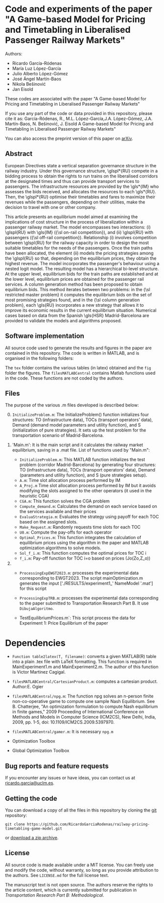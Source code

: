 # Code and experiments of the paper "A Game-based Model for Pricing and Timetabling in   Liberalised Passenger Railway Markets"
Authors:

* Ricardo García-Ródenas
* María Luz López-García
* Julio Alberto López-Gómez
* José Ángel Martín-Baos
* Nikola Bešinović
* Jan Eisold

These codes are associated with the paper "A Game-based Model for Pricing and Timetabling in   Liberalised Passenger Railway Markets"

If you use any part of the code or data provided in this repository, please cite it as:
García-Ródenas, R., M.L. López-García,J.A. López-Gómez, J.A. Martín-Baos, N. Bešinović, J. Eisold
 A Game-based Model for Pricing and Timetabling in Liberalised Passenger Railway Markets"

You can also access the preprint version of this paper on [arXiv](AÑADIR).


## Abstract

European Directives state a vertical separation governance structure in the railway  industry. Under this governance structure,  \glspl*{RU} compete in a  bidding process to obtain the rights to run trains on the liberalised corridors at the designated times and thus can provide transport services to passengers. The infrastructure resources are provided by the \gls*{IM} who  assesses the bids received, and allocates the resources to each \gls*{RU}. Then, the \glspl*{RU} optimise their timetables and fares to maximize their revenues while the passengers, depending on their utilities,  make the decision to travel with one or other company.

This article presents an equilibrium model aimed at examining the implications of cost structure in the process of liberalization within a passenger railway market. The model encompasses two interactions: (i) \glspl{RU} with \gls{IM} ({\sl on-rail competition}), and (ii) \glspl{RU} with passengers ({\sl off-rail competition}). Relationship (i) involves competition between \glspl{RU} for the railway capacity in order to design the most suitable timetables for the needs of the passengers. Once the train paths   have been allocated, the element (ii) models the pricing strategies among the \glspl{RU} so that, depending on the equilibrium prices, they obtain the highest revenue. The model incorporates the passenger's behaviour using a nested logit model. The resulting model has a hierarchical bi-level structure. At the upper level, equilibrium bids for the train paths are established  and at the lower level, equilibrium prices are obtained for the passenger rail services. A column generation method has been proposed to obtain equilibrium bids. This method iterates between  two problems: in the {\sl restricted master problem} it computes the equilibrium bids on the set of most promising strategies found, and in the {\sl column generation problem}, each \gls{RU} incorporates a new strategy that allows it to improve its economic results in the current equilibrium situation.  Numerical cases based on data from the Spanish \gls{HSR} Madrid-Barcelona are provided to validate the models and algorithms proposed.

## Software implementation

All source code used to generate the results and figures in the paper are contained in this repository. The code is written in MATLAB, and is organised in the following folders:

The `tex` folder contains the various tables (in latex) obtained  and the `fig` folder the figures.
The `filesMATLABCentral` contains Matlab functions used in the code. These functions are not coded by the authors. 

## Files

The purpose of the various .m files developed is described below:

0.	`InitializeProblem.m`: The InitializeProblem() function initializes four structures: TO (infrastructure data), TOCs (transport operators’ data), Demand (demand model parameters and utility function), and S (initialization of pure strategies). It sets up the test problem for the transportation scenario of Madrid-Barcelona.
1.  'Main.m': It is the main script and it calculates the railway market equilibrium, saving in a .mat file.
    List of functions used by "Main.m":

    - `InitializeProblem.m`: This MATLAB function initializes the test problem (corridor Madrid-Barcelona) by generating four structures: TO (infrastructure data), TOCs (transport operators’ data), Demand (parameters and utility function), and S (pure strategies setup).
    - `A.m`: Time slot allocation process performed by IM
    - `A_Proj.m` Time slot allocation process performed by IM but it avoids modifying the slots assigned to the other operators (it used in the heuristic CGA) 
    - `CGA.m`: This function solves the CGA problem
    - `Compute_demand.m`: Calculates the demand on each service based on the services available  and their prices
    - `EvaluaStrategia.m`: Evaluates the strategy using payoff for each TOC based on the assigned slots.
    - `Make_Request.m`: Randomly requests time slots for each TOC
    - `U0.m`: Compute the pay-offs for each operator
    - `Optimal_Prices.m`: This function integrates the calculation of equilibrium prices using 
                            the algorithm in the paper and MATLAB optimization algorithms to solve models.
    - `Sol_f_i.m`: This function computes the optimal prices for TOC i
    - `f_i.m`: Pay-off function for TOC i=o based on prices (Jo(Zo,Z_o))
       
   
2. 
    - `ProcessingExpEWGT2023.m`: processes the experimental data corresponding to EWGT2023. 
        The script mainOptimization.m generates the input ['./RESULTS/experiment1_' NameModel '.mat'] for this script

    - `ProcessingExpTRB.m`: processes the experimental data corresponding to the paper submitted to Transportation Research Part B. It use `DibujaAlgoritmo`.

     - TestEquilibriumPrices.m`: This script process the data for  Experiment 1: Price Equilibrium of the paper

# Dependencies

   - `Function table2latex(T, filename)`:  converts a given MATLAB(R) table into  a plain .tex file with LaTeX formatting.  This function is required in MainExperiment1.m and MainExperiment2.m. 
    The author of this function is Victor Martinez Cagigal.

   - `filesMATLABCentral/CartesianProduct.m`: computes a cartesian product. Author:E. Ogier 
  
   - `filesMATLABCentral/npg.m`: The function npg solves an n-person finite non-co-operative game to compute one sample Nash Equilibrium. 
      See B. Chatterjee, "An optimization formulation to compute Nash equilibrium in finite games," 2009 Proceeding of International Conference on Methods and Models in Computer Science (ICM2CS), New Delhi, India, 2009, pp. 1-5, doi: 10.1109/ICM2CS.2009.5397970. 
   - `filesMATLABCentral/gamer.m`: It is necessary `npg.m` 

   - Optimization Toolbox

   - Global Optimization Toolbox

## Bug reports and feature requests

If you encounter any issues or have ideas, you can contact us at ricardo.garcia@uclm.es.


## Getting the code

You can download a copy of all the files in this repository by cloning the
[git](https://git-scm.com/) repository:

    git clone https://github.com/RicardoGarciaRodenas/railway-pricing-timetabling-game-model.git

or [download a zip archive](https://github.com/RicardoGarciaRodenas/railway-pricing-timetabling-game-model/archive/refs/heads/main.zip).


## License

All source code is made available under a MIT license. You can freely
use and modify the code, without warranty, so long as you provide attribution
to the authors. See `LICENSE.md` for the full license text.

The manuscript text is not open source. The authors reserve the rights to the
article content, which is currently submitted for publication in 
*Transportation Research Part B: Methodological*.








